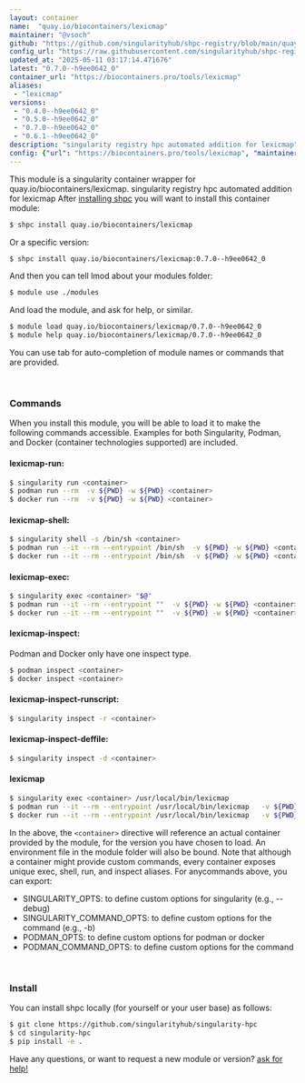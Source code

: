 ```yaml
---
layout: container
name:  "quay.io/biocontainers/lexicmap"
maintainer: "@vsoch"
github: "https://github.com/singularityhub/shpc-registry/blob/main/quay.io/biocontainers/lexicmap/container.yaml"
config_url: "https://raw.githubusercontent.com/singularityhub/shpc-registry/main/quay.io/biocontainers/lexicmap/container.yaml"
updated_at: "2025-05-11 03:17:14.471676"
latest: "0.7.0--h9ee0642_0"
container_url: "https://biocontainers.pro/tools/lexicmap"
aliases:
 - "lexicmap"
versions:
 - "0.4.0--h9ee0642_0"
 - "0.5.0--h9ee0642_0"
 - "0.7.0--h9ee0642_0"
 - "0.6.1--h9ee0642_0"
description: "singularity registry hpc automated addition for lexicmap"
config: {"url": "https://biocontainers.pro/tools/lexicmap", "maintainer": "@vsoch", "description": "singularity registry hpc automated addition for lexicmap", "latest": {"0.7.0--h9ee0642_0": "sha256:21f9e4f8fec423fe5f0d4f61a049bf2425abe6e129b18f15ba6bbdcdc3913fdd"}, "tags": {"0.4.0--h9ee0642_0": "sha256:346ea5daff68dc6c84d878d9cb3cbbb51f5f9a6b047ab1c3250c8052ae44ea97", "0.5.0--h9ee0642_0": "sha256:f7a0a4113745f6a88734558962caf7b61b8608c3ff2e5d85ea73da4381419e58", "0.7.0--h9ee0642_0": "sha256:21f9e4f8fec423fe5f0d4f61a049bf2425abe6e129b18f15ba6bbdcdc3913fdd", "0.6.1--h9ee0642_0": "sha256:8f316c5a9ee9ec977a5cf0a7418d1ad8ea88b0167b1bce5892e0c6de9d316a8a"}, "docker": "quay.io/biocontainers/lexicmap", "aliases": {"lexicmap": "/usr/local/bin/lexicmap"}}
---
```


This module is a singularity container wrapper for quay.io/biocontainers/lexicmap.
singularity registry hpc automated addition for lexicmap
After [installing shpc](#install) you will want to install this container module:


```bash
$ shpc install quay.io/biocontainers/lexicmap
```

Or a specific version:

```bash
$ shpc install quay.io/biocontainers/lexicmap:0.7.0--h9ee0642_0
```

And then you can tell lmod about your modules folder:

```bash
$ module use ./modules
```

And load the module, and ask for help, or similar.

```bash
$ module load quay.io/biocontainers/lexicmap/0.7.0--h9ee0642_0
$ module help quay.io/biocontainers/lexicmap/0.7.0--h9ee0642_0
```

You can use tab for auto-completion of module names or commands that are provided.

<br>

### Commands

When you install this module, you will be able to load it to make the following commands accessible.
Examples for both Singularity, Podman, and Docker (container technologies supported) are included.

#### lexicmap-run:

```bash
$ singularity run <container>
$ podman run --rm  -v ${PWD} -w ${PWD} <container>
$ docker run --rm  -v ${PWD} -w ${PWD} <container>
```

#### lexicmap-shell:

```bash
$ singularity shell -s /bin/sh <container>
$ podman run --it --rm --entrypoint /bin/sh  -v ${PWD} -w ${PWD} <container>
$ docker run --it --rm --entrypoint /bin/sh  -v ${PWD} -w ${PWD} <container>
```

#### lexicmap-exec:

```bash
$ singularity exec <container> "$@"
$ podman run --it --rm --entrypoint ""  -v ${PWD} -w ${PWD} <container> "$@"
$ docker run --it --rm --entrypoint ""  -v ${PWD} -w ${PWD} <container> "$@"
```

#### lexicmap-inspect:

Podman and Docker only have one inspect type.

```bash
$ podman inspect <container>
$ docker inspect <container>
```

#### lexicmap-inspect-runscript:

```bash
$ singularity inspect -r <container>
```

#### lexicmap-inspect-deffile:

```bash
$ singularity inspect -d <container>
```


#### lexicmap

```bash
$ singularity exec <container> /usr/local/bin/lexicmap
$ podman run --it --rm --entrypoint /usr/local/bin/lexicmap   -v ${PWD} -w ${PWD} <container> -c " $@"
$ docker run --it --rm --entrypoint /usr/local/bin/lexicmap   -v ${PWD} -w ${PWD} <container> -c " $@"
```



In the above, the `<container>` directive will reference an actual container provided
by the module, for the version you have chosen to load. An environment file in the
module folder will also be bound. Note that although a container
might provide custom commands, every container exposes unique exec, shell, run, and
inspect aliases. For anycommands above, you can export:

 - SINGULARITY_OPTS: to define custom options for singularity (e.g., --debug)
 - SINGULARITY_COMMAND_OPTS: to define custom options for the command (e.g., -b)
 - PODMAN_OPTS: to define custom options for podman or docker
 - PODMAN_COMMAND_OPTS: to define custom options for the command

<br>

### Install

You can install shpc locally (for yourself or your user base) as follows:

```bash
$ git clone https://github.com/singularityhub/singularity-hpc
$ cd singularity-hpc
$ pip install -e .
```

Have any questions, or want to request a new module or version? [ask for help!](https://github.com/singularityhub/singularity-hpc/issues)